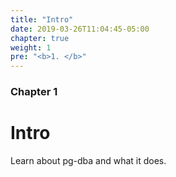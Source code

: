 ```yaml
---
title: "Intro"
date: 2019-03-26T11:04:45-05:00
chapter: true
weight: 1
pre: "<b>1. </b>"
---
```


### Chapter 1

# Intro

Learn about pg-dba and what it does.